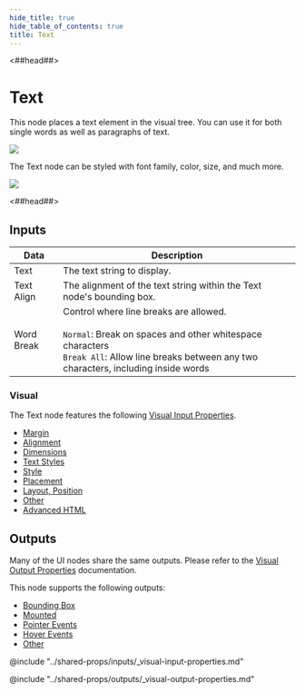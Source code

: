 ```yaml
---
hide_title: true
hide_table_of_contents: true
title: Text
---
```


<##head##>

# Text

This node places a text element in the visual tree. You can use it for both single words as well as paragraphs of text.

<div className="ndl-image-with-background l">

![](/nodes/basic-elements/text/text_visual.png)

</div>

The <span className="ndl-node">Text</span> node can be styled with font family, color, size, and much more.

<div className="ndl-image-with-background l">

![](/nodes/basic-elements/text/text_node.png)

</div>

<##head##>

## Inputs

| Data                                         | Description                                                                                                                                                                                        |
| -------------------------------------------- | -------------------------------------------------------------------------------------------------------------------------------------------------------------------------------------------------- |
| <span className="ndl-data">Text</span>       | The text string to display.                                                                                                                                                                        |
| <span className="ndl-data">Text Align</span> | The alignment of the text string within the Text node's bounding box.                                                                                                                              |
| <span className="ndl-data">Word Break</span> | Control where line breaks are allowed. <br/><br/> `Normal`: Break on spaces and other whitespace characters <br/>`Break All`: Allow line breaks between any two characters, including inside words |

### Visual

The Text node features the following [Visual Input Properties](/nodes/shared-props/inputs/visual-input-properties).

-   [Margin](/nodes/shared-props/inputs/visual-input-properties#margin)
-   [Alignment](/nodes/shared-props/inputs/visual-input-properties#alignment)
-   [Dimensions](/nodes/shared-props/inputs/visual-input-properties#dimensions)
-   [Text Styles](/nodes/shared-props/inputs/visual-input-properties#text-styles)
-   [Style](/nodes/shared-props/inputs/visual-input-properties#style)
-   [Placement](/nodes/shared-props/inputs/visual-input-properties#placement)
-   [Layout, Position](/nodes/shared-props/inputs/visual-input-properties#-position)
-   [Other](/nodes/shared-props/inputs/visual-input-properties#other)
-   [Advanced HTML](/nodes/shared-props/inputs/visual-input-properties#advanced-html)

## Outputs

Many of the UI nodes share the same outputs. Please refer to the [Visual Output Properties](/nodes/shared-props/outputs/visual-output-properties) documentation.

This node supports the following outputs:

-   [Bounding Box](/nodes/shared-props/outputs/visual-output-properties/#bounding-box)
-   [Mounted](/nodes/shared-props/outputs/visual-output-properties/#mounted)
-   [Pointer Events](/nodes/shared-props/outputs/visual-output-properties/#pointer-events)
-   [Hover Events](/nodes/shared-props/outputs/visual-output-properties/#hover-events)
-   [Other](/nodes/shared-props/outputs/visual-output-properties/#other)

<div className="hidden-props-for-editor">

@include "../shared-props/inputs/_visual-input-properties.md"

@include "../shared-props/outputs/_visual-output-properties.md"

</div>
